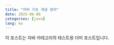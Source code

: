 ```yaml
---
title: "자바 기초 개념 정리"
date: 2025-06-08
categories: [java]
lang: ko
---
```


이 포스트는 자바 카테고리의 테스트용 더미 포스트입니다.
